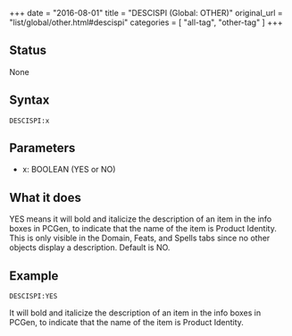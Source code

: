 +++
date = "2016-08-01"
title = "DESCISPI (Global: OTHER)"
original_url = "list/global/other.html#descispi"
categories = [ "all-tag", "other-tag" ]
+++

## Status

None

## Syntax

`DESCISPI:x`

## Parameters

-   x: BOOLEAN (YES or NO)



What it does
------------

YES means it will bold and italicize the description of an item in the
info boxes in PCGen, to indicate that the name of the item is Product
Identity. This is only visible in the Domain, Feats, and Spells tabs
since no other objects display a description. Default is NO.

Example
-------

`DESCISPI:YES`

It will bold and italicize the description of an item in the info boxes
in PCGen, to indicate that the name of the item is Product Identity.

